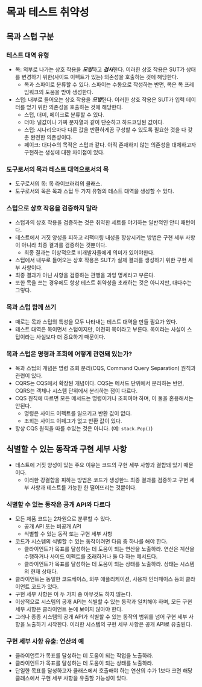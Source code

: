 # 목과 테스트 취약성

## 목과 스텁 구분

### 테스트 대역 유형

- 목: 외부로 나가는 상호 작용을 ***모방***하고 ***검사***한다. 이러한 상호 작용은 SUT가 상태를 변경하기 위한(사이드 이펙트가 있는) 의존성을 호출하는 것에 해당한다.
	- 목과 스파이로 분류할 수 있다. 스파이는 수동으로 작성하는 반면, 목은 목 프레임워크의 도움을 받아 생성한다.
- 스텁: 내부로 들어오는 상호 작용을 ***모방***한다. 이러한 상호 작용은 SUT가 입력 데이터를 얻기 위한 의존성을 호출하는 것에 해당한다.
	- 스텁, 더미, 페이크로 분류할 수 있다.
	- 더미: 널값이나 가짜 문자열과 같이 단순하고 하드코딩된 값이다.
	- 스텁: 시나리오마다 다른 값을 반환하게끔 구성할 수 있도록 필요한 것을 다 갖춘 완전한 의존성이다.
	- 페이크: 대다수의 목적은 스텁과 같다. 아직 존재하지 않는 의존성을 대체하고자 구현하는 생성에 대한 차이점이 있다.

### 도구로서의 목과 테스트 대역으로서의 목

- 도구로서의 목: 목 라이브러리의 클래스. 
- 도구로서의 목은 목과 스텁 두 가지 유형의 테스트 대역을 생성할 수 있다.

### 스텁으로 상호 작용을 검증하지 말라

- 스텁과의 상호 작용을 검증하는 것은 취약한 세트를 야기하는 일반적인 안티 패턴이다.
- 테스트에서 거짓 양성을 피하고 리팩터링 내성을 향상시키는 방법은 구현 세부 사항이 아니라 최종 결과를 검증하는 것뿐이다.
	- 최종 결과는 이상적으로 비개발자들에게 의미가 있어야한다.
- 스텁에서 내부로 들어오는 상호 작용은 SUT가 실제 결과를 생성하기 위한 구현 세부 사항이다.
- 최종 결과가 아닌 사항을 검증하는 관행을 과잉 명세라고 부른다.
- 또한 목을 쓰는 경우에도 항상 테스트 취약성을 초래하는 것은 아니지만, 대다수는 그렇다.

### 목과 스텁 함께 쓰기

- 때로는 목과 스텁의 특성을 모두 나타내는 테스트 대역을 만들 필요가 있다.
- 테스트 대역은 목이면서 스텁이지만, 여전히 목이라고 부른다. 목이라는 사실이 스텁이라는 사실보다 더 중요하기 때문이다.

### 목과 스텁은 명령과 조회에 어떻게 관련돼 있는가?

- 목과 스텁의 개념은 명령 조회 분리(CQS, Command Query Separation) 원칙과 관련이 있다.
- CQRS는 CQS에서 확장된 개념이다. CQS는 메서드 단위에서 분리하는 반면, CQRS는 객체나 시스템 단위에서 분리하는 점이 다르다.
- CQS 원칙에 따르면 모든 메서드는 명령이거나 조회여야 하며, 이 둘을 혼용해서는 안된다.
	- 명령은 사이드 이펙트를 일으키고 반환 값이 없다.
	- 조회는 사이드 이페그가 없고 반환 값이 있다.
- 항상 CQS 원칙을 따를 수있는 것은 아니다. (예: `stack.Pop()`)

## 식별할 수 있는 동작과 구현 세부 사항

- 테스트에 거짓 양성이 있는 주요 이유는 코드의 구현 세부 사항과 결합돼 있기 때문이다.
	- 이러한 강결합을 피하는 방법은 코드가 생성한느 최종 결과를 검증하고 구현 세부 사항과 테스트를 가능한 한 떨어뜨리는 것뿐이다.

### 식별할 수 있는 동작은 공개 API와 다르다

- 모든 제품 코드는 2차원으로 분류할 수 있다.
	- 공개 API 또는 비공개 API
	- 식별할 수 있는 동작 또는 구현 세부 사항
- 코드가 시스템의 식별할 수 있는 동작이려면 다음 중 하나를 해야 한다.
	- 클라이언트가 목표를 달성하는 데 도움이 되는 연산을 노출하라. 연산은 계산을 수행하거나 사이드 이펙트를 초래하거나 둘 다 하는 메서드다.
	- 클라이언트가 목표를 달성하는 데 도움이 되는 상태를 노출하라. 상태는 시스템의 현재 상태다.
- 클라이언트는 동일한 코드베이스, 외부 애플리케이션, 사용자 인터페이스 등의 클라이언트 코드가 있다.
- 구현 세부 사항은 이 두 가지 중 아무것도 하지 않는다.
- 이상적으로 시스템의 공개 API는 식별할 수 있는 동작과 일치해야 하며, 모든 구현 세부 사항은 클라이언트 눈에 보이지 않아야 한다.
- 그러나 종종 시스템의 공개 API가 식별할 수 있는 동작의 범위를 넘어 구현 세부 사항을 노출하기 시작한다. 이러한 시스템의 구현 세부 사항은 공개 API로 유출된다.

### 구현 세부 사항 유출: 연산의 예

- 클라이언트가 목표를 달성하는 데 도움이 되는 작업을 노출하라.
- 클라이언트가 목표를 달성하는 데 도움이 되는 상태를 노출하라.
- 단일한 목표를 달성하고자 클래스에서 호출해야 하는 연산의 수가 1보다 크면 해당 클래스에서 구현 세부 사항을 유출할 가능성이 있다.
